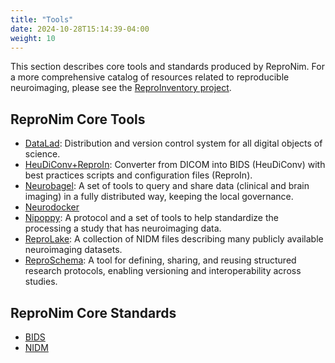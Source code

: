 ```yaml
---
title: "Tools"
date: 2024-10-28T15:14:39-04:00
weight: 10
---
```


This section describes core tools and standards produced by ReproNim.  For a more comprehensive catalog of resources related to reproducible neuroimaging, please see the [ReproInventory project](https://github.com/ReproNim/ReproInventory).

## ReproNim Core Tools

- [DataLad](datalad/index.html): Distribution and version control system for all digital objects of science.
- [HeuDiConv+ReproIn](heudiconv/index.html): Converter from DICOM into BIDS (HeuDiConv) with best practices scripts and configuration files (ReproIn).
- [Neurobagel](neurobagel/index.html): A set of tools to query and share data (clinical and brain imaging) in a fully distributed way, keeping the local governance.
- [Neurodocker](neurodocker/index.html)
- [Nipoppy](nipoppy/index.html): A protocol and a set of tools to help standardize the processing a study that has neuroimaging data.
- [ReproLake](reprolake/index.html): A collection of NIDM files describing many publicly available neuroimaging datasets.
- [ReproSchema](reproschema/index.html): A tool for defining, sharing, and reusing structured research protocols, enabling versioning and interoperability across studies.

## ReproNim Core Standards

- [BIDS](bids/index.html)
- [NIDM](nidm/index.html)
